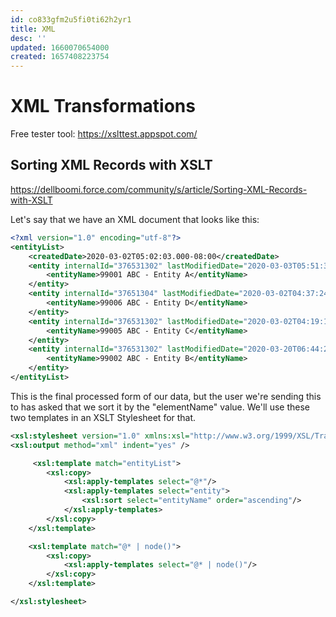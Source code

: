 ```yaml
---
id: co833gfm2u5fi0ti62h2yr1
title: XML
desc: ''
updated: 1660070654000
created: 1657408223754
---
```


# XML Transformations

Free tester tool: https://xslttest.appspot.com/

## Sorting XML Records with XSLT

https://dellboomi.force.com/community/s/article/Sorting-XML-Records-with-XSLT

Let's say that we have an XML document that looks like this:

```xml
<?xml version="1.0" encoding="utf-8"?>
<entityList>
    <createdDate>2020-03-02T05:02:03.000-08:00</createdDate>
    <entity internalId="376531302" lastModifiedDate="2020-03-03T05:51:35.000-08:00">
        <entityName>99001 ABC - Entity A</entityName>
    </entity>
    <entity internalId="37651304" lastModifiedDate="2020-03-02T04:37:24.000-08:00">
        <entityName>99006 ABC - Entity D</entityName>
    </entity>
    <entity internalId="376531302" lastModifiedDate="2020-03-02T04:19:16.000-08:00">
        <entityName>99005 ABC - Entity C</entityName>
    </entity>
    <entity internalId="376531302" lastModifiedDate="2020-03-20T06:44:22.000-08:00">
        <entityName>99002 ABC - Entity B</entityName>
    </entity>
</entityList>
```

This is the final processed form of our data, but the user we're sending this to has asked that we sort it by the "elementName" value.
We'll use these two templates in an XSLT Stylesheet for that.

```xml
<xsl:stylesheet version="1.0" xmlns:xsl="http://www.w3.org/1999/XSL/Transform">
<xsl:output method="xml" indent="yes" />

     <xsl:template match="entityList">
        <xsl:copy>
            <xsl:apply-templates select="@*"/>
            <xsl:apply-templates select="entity">
                <xsl:sort select="entityName" order="ascending"/>
            </xsl:apply-templates>
        </xsl:copy>
    </xsl:template>

    <xsl:template match="@* | node()">
        <xsl:copy>
            <xsl:apply-templates select="@* | node()"/>
        </xsl:copy>
    </xsl:template>

</xsl:stylesheet>
```